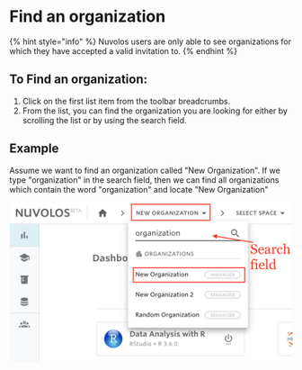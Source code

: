 # Find an organization

{% hint style="info" %}
Nuvolos users are only able to see organizations for which they have accepted a valid invitation to.
{% endhint %}

## To Find an organization:

1. Click on the first list item from the toolbar breadcrumbs.
2. From the list, you can find the organization you are looking for either by scrolling the list or by using the search field.

## Example

Assume we want to find an organization called "New Organization". If we type "organization" in the search field, then we can find all organizations which contain the word "organization" and locate "New Organization"

![](../../.gitbook/assets/screen-shot-2020-03-23-at-9.28.35-am.png)

